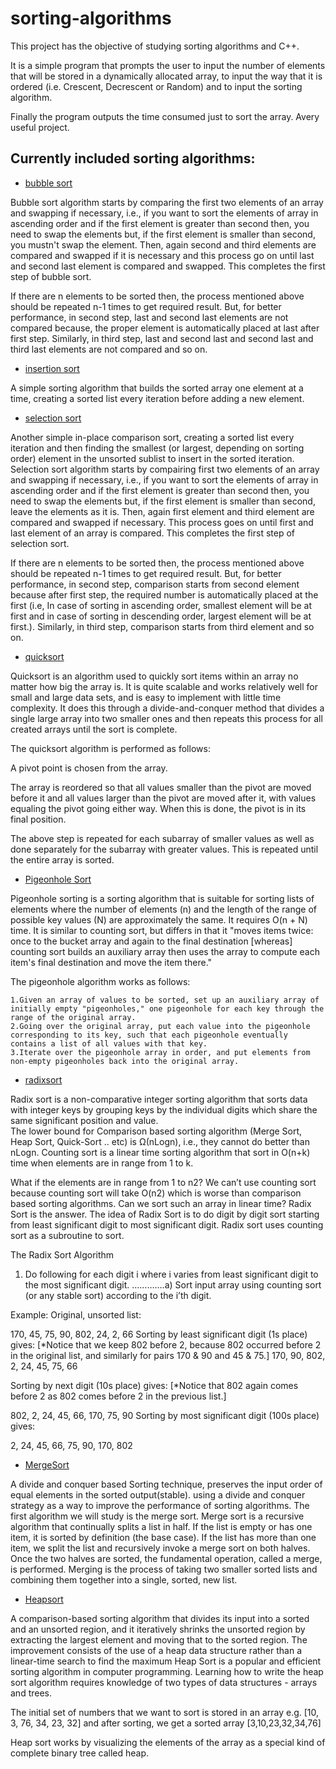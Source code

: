 # sorting-algorithms

This project has the objective of studying sorting algorithms and C++.

It is a simple program that prompts the user to input the number of elements that will be stored in a dynamically allocated array, to input the way that it is ordered (i.e. Crescent, Decrescent or Random) and to input the sorting algorithm.

Finally the program outputs the time consumed just to sort the array. Avery useful project.

## Currently included sorting algorithms:
- [bubble sort](https://en.wikipedia.org/wiki/Bubble_sort)


Bubble sort algorithm starts by comparing the first two elements of an array and swapping if necessary, i.e., if you want to sort the elements of array in ascending order and if the first element is greater than second then, you need to swap the elements but, if the first element is smaller than second, you mustn't swap the element. Then, again second and third elements are compared and swapped if it is necessary and this process go on until last and second last element is compared and swapped. This completes the first step of bubble sort.

If there are n elements to be sorted then, the process mentioned above should be repeated n-1 times to get required result. But, for better performance, in second step, last and second last elements are not compared because, the proper element is automatically placed at last after first step. Similarly, in third step, last and second last and second last and third last elements are not compared and so on.

- [insertion sort](https://en.wikipedia.org/wiki/Insertion_sort)

A simple sorting algorithm that builds the sorted array one element at a time, creating a sorted list every iteration before adding a new element.

- [selection sort](https://en.wikipedia.org/wiki/Selection_sort)

Another simple in-place comparison sort, creating a sorted list every iteration and then finding  the smallest (or largest, depending on sorting order) element in the unsorted sublist to insert in the sorted iteration.
Selection sort algorithm starts by compairing first two elements of an array and swapping if necessary, i.e., if you want to sort the elements of array in ascending order and if the first element is greater than second then, you need to swap the elements but, if the first element is smaller than second, leave the elements as it is. Then, again first element and third element are compared and swapped if necessary. This process goes on until first and last element of an array is compared. This completes the first step of selection sort.

If there are n elements to be sorted then, the process mentioned above should be repeated n-1 times to get required result. But, for better performance, in second step, comparison starts from second element because after first step, the required number is automatically placed at the first (i.e, In case of sorting in ascending order, smallest element will be at first and in case of sorting in descending order, largest element will be at first.). Similarly, in third step, comparison starts from third element and so on.


- [quicksort](https://en.wikipedia.org/wiki/Quicksort)

Quicksort is an algorithm used to quickly sort items within an array no matter how big the array is. It is quite scalable and works relatively well for small and large data sets, and is easy to implement with little time complexity. It does this through a divide-and-conquer method that divides a single large array into two smaller ones and then repeats this process for all created arrays until the sort is complete.

The quicksort algorithm is performed as follows:

A pivot point is chosen from the array.

The array is reordered so that all values smaller than the pivot are moved before it and all values larger than the pivot are moved after it, with values equaling the pivot going either way. When this is done, the pivot is in its final position.

The above step is repeated for each subarray of smaller values as well as done separately for the subarray with greater values.
This is repeated until the entire array is sorted.

- [Pigeonhole Sort](https://en.wikipedia.org/wiki/Pigeonhole_sort)

Pigeonhole sorting is a sorting algorithm that is suitable for sorting lists of elements where the number of elements (n) and the length of the range of possible key values (N) are approximately the same. It requires O(n + N) time. It is similar to counting sort, but differs in that it "moves items twice: once to the bucket array and again to the final destination [whereas] counting sort builds an auxiliary array then uses the array to compute each item's final destination and move the item there."

The pigeonhole algorithm works as follows:

    1.Given an array of values to be sorted, set up an auxiliary array of initially empty "pigeonholes," one pigeonhole for each key through the range of the original array.
    2.Going over the original array, put each value into the pigeonhole corresponding to its key, such that each pigeonhole eventually contains a list of all values with that key.
    3.Iterate over the pigeonhole array in order, and put elements from non-empty pigeonholes back into the original array.


- [radixsort](https://en.wikipedia.org/wiki/Radix_sort)

Radix sort is a non-comparative integer sorting algorithm that sorts data with integer keys by grouping keys by the individual digits which share the same significant position and value.  
The lower bound for Comparison based sorting algorithm (Merge Sort, Heap Sort, Quick-Sort .. etc) is Ω(nLogn), i.e., they cannot do better than nLogn.
Counting sort is a linear time sorting algorithm that sort in O(n+k) time when elements are in range from 1 to k.

What if the elements are in range from 1 to n2?
We can’t use counting sort because counting sort will take O(n2) which is worse than comparison based sorting algorithms. Can we sort such an array in linear time?
Radix Sort is the answer. The idea of Radix Sort is to do digit by digit sort starting from least significant digit to most significant digit. Radix sort uses counting sort as a subroutine to sort.

The Radix Sort Algorithm
1) Do following for each digit i where i varies from least significant digit to the most significant digit.
………….a) Sort input array using counting sort (or any stable sort) according to the i’th digit.

Example:
Original, unsorted list:

170, 45, 75, 90, 802, 24, 2, 66
Sorting by least significant digit (1s place) gives: [*Notice that we keep 802 before 2, because 802 occurred before 2 in the original list, and similarly for pairs 170 & 90 and 45 & 75.]
170, 90, 802, 2, 24, 45, 75, 66




Sorting by next digit (10s place) gives: [*Notice that 802 again comes before 2 as 802 comes before 2 in the previous list.]

802, 2, 24, 45, 66, 170, 75, 90
Sorting by most significant digit (100s place) gives:

2, 24, 45, 66, 75, 90, 170, 802

- [MergeSort](https://en.wikipedia.org/wiki/Merge_sort)

A divide and conquer based Sorting technique, preserves the input order of equal elements in the sorted output(stable).
using a divide and conquer strategy as a way to improve the performance of sorting algorithms. The first algorithm we will study is the merge sort. Merge sort is a recursive algorithm that continually splits a list in half. If the list is empty or has one item, it is sorted by definition (the base case). If the list has more than one item, we split the list and recursively invoke a merge sort on both halves. Once the two halves are sorted, the fundamental operation, called a merge, is performed. Merging is the process of taking two smaller sorted lists and combining them together into a single, sorted, new list.

- [Heapsort](https://en.wikipedia.org/wiki/Heapsort)

A comparison-based sorting algorithm that divides its input into a sorted and an unsorted region, and it iteratively shrinks the unsorted region by extracting the largest element and moving that to the sorted region. The improvement consists of the use of a heap data structure rather than a linear-time search to find the maximum
Heap Sort is a popular and efficient sorting algorithm in computer programming. Learning how to write the heap sort algorithm requires knowledge of two types of data structures - arrays and trees.

The initial set of numbers that we want to sort is stored in an array e.g. [10, 3, 76, 34, 23, 32] and after sorting, we get a sorted array [3,10,23,32,34,76]

Heap sort works by visualizing the elements of the array as a special kind of complete binary tree called heap.
